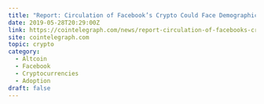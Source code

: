 ```yaml
---
title: "Report: Circulation of Facebook’s Crypto Could Face Demographic Challenges"
date: 2019-05-28T20:29:00Z
link: https://cointelegraph.com/news/report-circulation-of-facebooks-crypto-could-face-demographic-challenges?utm_medium=RSS&utm_source=hune
site: cointelegraph.com
topic: crypto
category:
  - Altcoin
  - Facebook
  - Cryptocurrencies
  - Adoption
draft: false
---
```

